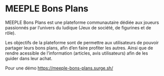 # MEEPLE Bons Plans



MEEPLE Bons Plans est une plateforme communautaire dédiée aux joueurs passionnés par l’univers du ludique (Jeux de société, de figurines et de rôle).

Les objectifs de la plateforme sont de permettre aux utilisateurs de pouvoir partager leurs bons plans, afin d’en faire profiter les autres. Ainsi que de rendre acessible de l’information (articles, avis utilisateurs) afin de les guider dans leur achat.

Pour une démo https://meeple-bons-plans.surge.sh/
